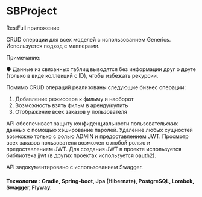 # SBProject
RestFull приложение 


CRUD операции для всех моделей с использованием Generics. 
Используется подход с мапперами.

Примечание:

● Данные из связанных таблиц выводятся без информации друг о друге (только в виде
коллекций с ID), чтобы избежать рекурсии.

Помимо CRUD операций реализованы следующие бизнес операции:
1. Добавление режиссера к фильму и наоборот
2. Возможность взять фильм в аренду/купить
3. Отображение всех заказов у пользователя

API обеспечивает защиту конфиденциальности пользовательских данных с помощью хэширование паролей.
Удаление любых сущностей возможно только с ролью ADMIN и предоставлением JWT.
Просмотр всех заказов пользователя возможен с любой ролью и предоставлением JWT.
Для создания JWT в проекте используется библиотека jjwt (в других проектах используется oauth2).

API задокументировано с использованием Swagger.

#### Технологии : Gradle, Spring-boot, Jpa (Hibernate), PostgreSQL, Lombok, Swagger, Flyway. 
